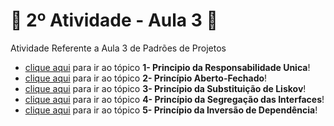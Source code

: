 # 🚀 2º Atividade - Aula 3 🚀
Atividade Referente a Aula 3 de Padrões de Projetos

- [clique aqui](https://github.com/Hugo-Machado02/padroes-projeto-atividades/tree/2º-Atividade-Aula-3/src/1-%20Principio%20da%20Responsabilidade%20Unica) para ir ao tópico **1- Principio da Responsabilidade Unica**!
- [clique aqui](https://github.com/Hugo-Machado02/padroes-projeto-atividades/tree/2º-Atividade-Aula-3/src/2-%20Princípio%20Aberto-Fechado) para ir ao tópico **2- Princípio Aberto-Fechado**!
- [clique aqui](https://github.com/Hugo-Machado02/padroes-projeto-atividades/tree/2º-Atividade-Aula-3/src/3-%20Princípio%20da%20Substituição%20de%20Liskov) para ir ao tópico **3- Princípio da Substituição de Liskov**!
- [clique aqui](https://github.com/Hugo-Machado02/padroes-projeto-atividades/tree/2º-Atividade-Aula-3/src/4-%20Princípio%20da%20Segregação%20das%20Interfaces) para ir ao tópico **4- Princípio da Segregação das Interfaces**!
- [clique aqui](https://github.com/Hugo-Machado02/padroes-projeto-atividades/tree/2º-Atividade-Aula-3/src/5-%20Princípio%20da%20Inversão%20de%20Dependência) para ir ao tópico **5- Princípio da Inversão de Dependência**!
